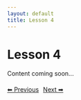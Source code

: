 ```yaml
---
layout: default
title: Lesson 4
---
```


# Lesson 4

Content coming soon...

<div style="margin-top: 20px;">
<a href="/docs/intermediate/Lessons/lesson_3.html" style="margin-right: 10px;">⬅ Previous</a><a href="/docs/intermediate/Lessons/lesson_5.html">Next ➡</a>
</div>
